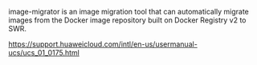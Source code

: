 image-migrator is an image migration tool that can automatically migrate images from the Docker image repository built on Docker Registry v2 to SWR.

https://support.huaweicloud.com/intl/en-us/usermanual-ucs/ucs_01_0175.html
